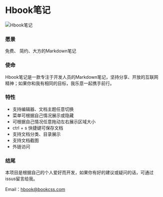 

# Hbook笔记

![Hbook笔记](https://hwgq2005.github.io/note/images/example.png)

### 愿景

免费、 简约、大方的Markdown笔记

### 使命

Hbook笔记是一款专注于开发人员的Markdown笔记，坚持分享、开放的互联网精神；如果你和我有相同的目标，我乐意一起携手前行。

### 特性

- 支持编辑器、文档主题任意切换
- 菜单可根据自己情况展示或隐藏
- 可根据自己情况任意拖动左右展示区域大小
- ctrl + s 快捷键可保存文档
- 支持文档分类、目录展示
- 支持文档截图
- 外链访问

### 结尾

本项目是根据自己的个人爱好而开发，如果你有好的建议或疑问的话，可通过issus留言给我。

Email：hbook@bookcss.com

